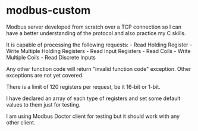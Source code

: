 # modbus-custom
Modbus server developed from scratch over a TCP connection so I can have a better understanding of the protocol and also practice my C skills.

It is capable of processing the following requests: 
    - Read Holding Register
    - Write Multiple Holding Registers
    - Read Input Registers
    - Read Coils
    - Write Multiple Coils
    - Read Discrete Inputs

Any other function code will return "invalid function code" exception. Other exceptions are not yet covered.

There is a limit of 120 registers per request, be it 16-bit or 1-bit.

I have declared an array of each type of registers and set some default values to them just for testing.

I am using Modbus Doctor client for testing but it should work with any other client.